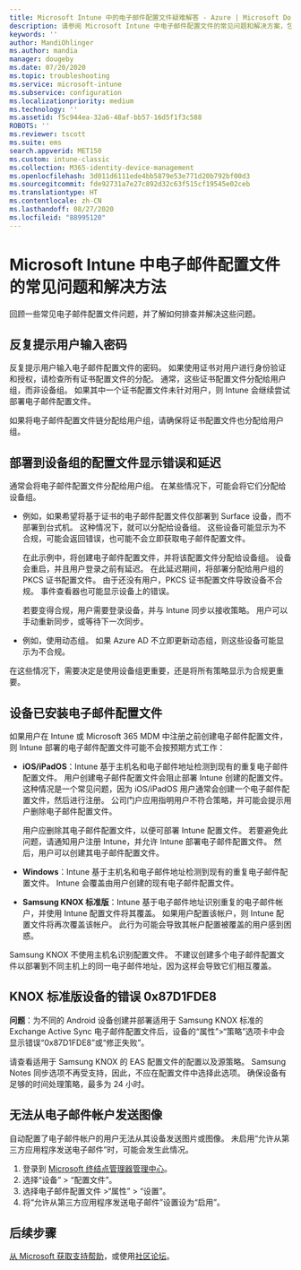 ```yaml
---
title: Microsoft Intune 中的电子邮件配置文件疑难解答 - Azure | Microsoft Docs
description: 请参阅 Microsoft Intune 中电子邮件配置文件的常见问题和解决方案，包括重复的电子邮件配置文件和 Samsung KNOX 标准版 Android 设备上的错误。
keywords: ''
author: MandiOhlinger
ms.author: mandia
manager: dougeby
ms.date: 07/20/2020
ms.topic: troubleshooting
ms.service: microsoft-intune
ms.subservice: configuration
ms.localizationpriority: medium
ms.technology: ''
ms.assetid: f5c944ea-32a6-48af-bb57-16d5f1f3c588
ROBOTS: ''
ms.reviewer: tscott
ms.suite: ems
search.appverid: MET150
ms.custom: intune-classic
ms.collection: M365-identity-device-management
ms.openlocfilehash: 3d011d6111ede4bb5879e53e771d20b792bf00d3
ms.sourcegitcommit: fde92731a7e27c892d32c63f515cf19545e02ceb
ms.translationtype: HT
ms.contentlocale: zh-CN
ms.lasthandoff: 08/27/2020
ms.locfileid: "88995120"
---
```

# <a name="common-issues-and-resolutions-with-email-profiles-in-microsoft-intune"></a>Microsoft Intune 中电子邮件配置文件的常见问题和解决方法

回顾一些常见电子邮件配置文件问题，并了解如何排查并解决这些问题。

## <a name="users-are-repeatedly-prompted-to-enter-their-password"></a>反复提示用户输入密码

反复提示用户输入电子邮件配置文件的密码。 如果使用证书对用户进行身份验证和授权，请检查所有证书配置文件的分配。 通常，这些证书配置文件分配给用户组，而非设备组。 如果其中一个证书配置文件未针对用户，则 Intune 会继续尝试部署电子邮件配置文件。

如果将电子邮件配置文件链分配给用户组，请确保将证书配置文件也分配给用户组。

## <a name="profiles-deployed-to-device-groups-show-errors-and-latency"></a>部署到设备组的配置文件显示错误和延迟

通常会将电子邮件配置文件分配给用户组。 在某些情况下，可能会将它们分配给设备组。

- 例如，如果希望将基于证书的电子邮件配置文件仅部署到 Surface 设备，而不部署到台式机。 这种情况下，就可以分配给设备组。 这些设备可能显示为不合规，可能会返回错误，也可能不会立即获取电子邮件配置文件。

  在此示例中，将创建电子邮件配置文件，并将该配置文件分配给设备组。 设备会重启，并且用户登录之前有延迟。 在此延迟期间，将部署分配给用户组的 PKCS 证书配置文件。 由于还没有用户，PKCS 证书配置文件导致设备不合规。 事件查看器也可能显示设备上的错误。

  若要变得合规，用户需要登录设备，并与 Intune 同步以接收策略。 用户可以手动重新同步，或等待下一次同步。

- 例如，使用动态组。 如果 Azure AD 不立即更新动态组，则这些设备可能显示为不合规。

在这些情况下，需要决定是使用设备组更重要，还是将所有策略显示为合规更重要。

## <a name="device-already-has-an-email-profile-installed"></a>设备已安装电子邮件配置文件

如果用户在 Intune 或 Microsoft 365 MDM 中注册之前创建电子邮件配置文件，则 Intune 部署的电子邮件配置文件可能不会按预期方式工作：

- **iOS/iPadOS**：Intune 基于主机名和电子邮件地址检测到现有的重复电子邮件配置文件。 用户创建电子邮件配置文件会阻止部署 Intune 创建的配置文件。 这种情况是一个常见问题，因为 iOS/iPadOS 用户通常会创建一个电子邮件配置文件，然后进行注册。 公司门户应用指明用户不符合策略，并可能会提示用户删除电子邮件配置文件。

  用户应删除其电子邮件配置文件，以便可部署 Intune 配置文件。 若要避免此问题，请通知用户注册 Intune，并允许 Intune 部署电子邮件配置文件。 然后，用户可以创建其电子邮件配置文件。

- **Windows**：Intune 基于主机名和电子邮件地址检测到现有的重复电子邮件配置文件。 Intune 会覆盖由用户创建的现有电子邮件配置文件。

- **Samsung KNOX 标准版**：Intune 基于电子邮件地址识别重复的电子邮件帐户，并使用 Intune 配置文件将其覆盖。 如果用户配置该帐户，则 Intune 配置文件将再次覆盖该帐户。 此行为可能会导致其帐户配置被覆盖的用户感到困惑。

Samsung KNOX 不使用主机名识别配置文件。 不建议创建多个电子邮件配置文件以部署到不同主机上的同一电子邮件地址，因为这样会导致它们相互覆盖。

## <a name="error-0x87d1fde8-for-knox-standard-device"></a>KNOX 标准版设备的错误 0x87D1FDE8

**问题**：为不同的 Android 设备创建并部署适用于 Samsung KNOX 标准的 Exchange Active Sync 电子邮件配置文件后，设备的“属性”>“策略”选项卡中会显示错误“0x87D1FDE8”或“修正失败”。

请查看适用于 Samsung KNOX 的 EAS 配置文件的配置以及源策略。 Samsung Notes 同步选项不再受支持，因此，不应在配置文件中选择此选项。 确保设备有足够的时间处理策略，最多为 24 小时。

## <a name="unable-to-send-images-from--email-account"></a>无法从电子邮件帐户发送图像

自动配置了电子邮件帐户的用户无法从其设备发送图片或图像。 未启用“允许从第三方应用程序发送电子邮件”时，可能会发生此情况。

1. 登录到 [Microsoft 终结点管理器管理中心](https://go.microsoft.com/fwlink/?linkid=2109431)。
2. 选择“设备” > “配置文件”。
3. 选择电子邮件配置文件 >“属性” > “设置”。
4. 将“允许从第三方应用程序发送电子邮件”设置设为“启用”。

## <a name="next-steps"></a>后续步骤

[从 Microsoft 获取支持帮助](../fundamentals/get-support.md)，或使用[社区论坛](https://social.technet.microsoft.com/Forums/en-US/home?category=microsoftintune)。
